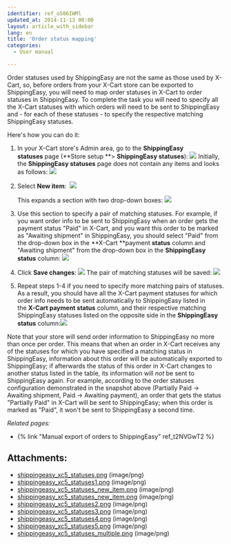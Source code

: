 ```yaml
---
identifier: ref_o506IWMl
updated_at: 2014-11-13 00:00
layout: article_with_sidebar
lang: en
title: 'Order status mapping'
categories:
  - User manual

---
```



Order statuses used by ShippingEasy are not the same as those used by X-Cart, so, before orders from your X-Cart store can be exported to ShippingEasy, you will need to map order statuses in X-Cart to order statuses in ShippingEasy. To complete the task you will need to specify all the X-Cart statuses with which orders will need to be sent to ShippingEasy and - for each of these statuses - to specify the respective matching ShippingEasy statuses.

Here's how you can do it:

1.  In your X-Cart store's Admin area, go to the **ShippingEasy statuses** page (**Store setup **> **ShippingEasy statuses**):
    ![]({{site.baseurl}}/attachments/8224919/8355912.png?effects=drop-shadow)
    Initially, the **ShippingEasy statuses** page does not contain any items and looks as follows:
    ![]({{site.baseurl}}/attachments/8224919/8355913.png?effects=drop-shadow)
2.  Select **New item**: 
    ![]({{site.baseurl}}/attachments/8224919/8355914.png?effects=drop-shadow)

    This expands a section with two drop-down boxes:
    ![]({{site.baseurl}}/attachments/8224919/8355916.png?effects=drop-shadow)

3.  Use this section to specify a pair of matching statuses. For example, if you want order info to be sent to ShippingEasy when an order gets the payment status "Paid" in X-Cart, and you want this order to be marked as "Awaiting shipment" in ShippingEasy, you should select "Paid" from the drop-down box in the **X-Cart **payment **status** column and "Awaiting shipment" from the drop-down box in the **ShippingEasy status** column:
    ![]({{site.baseurl}}/attachments/8224919/8355917.png?effects=drop-shadow)

4.  Click **Save changes**:
    ![]({{site.baseurl}}/attachments/8224919/8355918.png?effects=drop-shadow)
    The pair of matching statuses will be saved:
    ![]({{site.baseurl}}/attachments/8224919/8355919.png?effects=drop-shadow)
5.  Repeat steps 1-4 if you need to specify more matching pairs of statuses. As a result, you should have all the X-Cart payment statuses for which order info needs to be sent automatically to ShippingEasy listed in the **X-Cart payment status** column, and their respective matching ShippingEasy statuses listed on the opposite side in the **ShippingEasy status** column:![]({{site.baseurl}}/attachments/8224919/8355920.png?effects=drop-shadow)

Note that your store will send order information to ShippingEasy no more than once per order. This means that when an order in X-Cart receives any of the statuses for which you have specified a matching status in ShippingEasy, information about this order will be automatically exported to ShippingEasy; if afterwards the status of this order in X-Cart changes to another status listed in the table, its information will _not_ be sent to ShippingEasy again. For example, according to the order statuses configuration demonstrated in the snapshot above (Partially Paid -> Awaiting shipment, Paid -> Awaiting payment), an order that gets the status "Partially Paid" in X-Cart will be sent to ShippingEasy; when this order is marked as "Paid", it won't be sent to ShippingEasy a second time. 

_Related pages:_

*   {% link "Manual export of orders to ShippingEasy" ref_t2NVGwT2 %}

## Attachments:

* [shippingeasy_xc5_statuses.png]({{site.baseurl}}/attachments/8224919/8355912.png) (image/png)
* [shippingeasy_xc5_statuses1.png]({{site.baseurl}}/attachments/8224919/8355913.png) (image/png)
* [shippingeasy_xc5_statuses_new_item.png]({{site.baseurl}}/attachments/8224919/8355915.png) (image/png)
* [shippingeasy_xc5_statuses_new_item.png]({{site.baseurl}}/attachments/8224919/8355914.png) (image/png)
* [shippingeasy_xc5_statuses2.png]({{site.baseurl}}/attachments/8224919/8355916.png) (image/png)
* [shippingeasy_xc5_statuses3.png]({{site.baseurl}}/attachments/8224919/8355917.png) (image/png)
* [shippingeasy_xc5_statuses4.png]({{site.baseurl}}/attachments/8224919/8355918.png) (image/png)
* [shippingeasy_xc5_statuses5.png]({{site.baseurl}}/attachments/8224919/8355919.png) (image/png)
* [shippingeasy_xc5_statuses_multiple.png]({{site.baseurl}}/attachments/8224919/8355920.png) (image/png)
